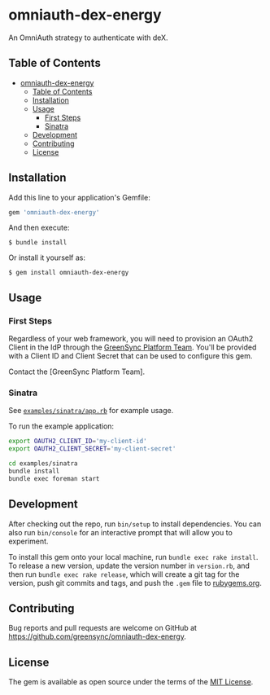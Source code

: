# omniauth-dex-energy

An OmniAuth strategy to authenticate with deX.

## Table of Contents

- [omniauth-dex-energy](#omniauth-dex-energy)
  - [Table of Contents](#table-of-contents)
  - [Installation](#installation)
  - [Usage](#usage)
    - [First Steps](#first-steps)
    - [Sinatra](#sinatra)
  - [Development](#development)
  - [Contributing](#contributing)
  - [License](#license)

## Installation

Add this line to your application's Gemfile:

```ruby
gem 'omniauth-dex-energy'
```

And then execute:

    $ bundle install

Or install it yourself as:

    $ gem install omniauth-dex-energy

## Usage

### First Steps

Regardless of your web framework, you will need to provision an OAuth2 Client in the IdP through the [GreenSync Platform Team](mailto:internalplatform@greensync.com.au). You'll be provided with a Client ID and Client Secret that can be used to configure this gem.

Contact the [GreenSync Platform Team].

### Sinatra

See [`examples/sinatra/app.rb`](examples/sinatra/app.rb) for example usage.

To run the example application:

```bash
export OAUTH2_CLIENT_ID='my-client-id'
export OAUTH2_CLIENT_SECRET='my-client-secret'

cd examples/sinatra
bundle install
bundle exec foreman start
```

## Development

After checking out the repo, run `bin/setup` to install dependencies. You can also run `bin/console` for an interactive prompt that will allow you to experiment.

To install this gem onto your local machine, run `bundle exec rake install`. To release a new version, update the version number in `version.rb`, and then run `bundle exec rake release`, which will create a git tag for the version, push git commits and tags, and push the `.gem` file to [rubygems.org](https://rubygems.org).

## Contributing

Bug reports and pull requests are welcome on GitHub at https://github.com/greensync/omniauth-dex-energy.


## License

The gem is available as open source under the terms of the [MIT License](https://opensource.org/licenses/MIT).
